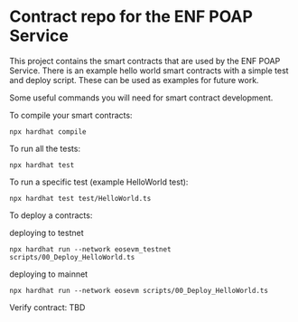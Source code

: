 # Contract repo for the ENF POAP Service

This project contains the smart contracts that are used by the ENF POAP Service. There is an example hello world smart contracts with a simple test and deploy script. These can be used as examples for future work.

Some useful commands you will need for smart contract development.

To compile your smart contracts:

```
npx hardhat compile
```

To run all the tests:
```
npx hardhat test
```

To run a specific test (example HelloWorld test): 
```
npx hardhat test test/HelloWorld.ts
```
To deploy a contracts:

  deploying to testnet
```
npx hardhat run --network eosevm_testnet scripts/00_Deploy_HelloWorld.ts
```
  deploying to mainnet
```
npx hardhat run --network eosevm scripts/00_Deploy_HelloWorld.ts
```

Verify contract: TBD

